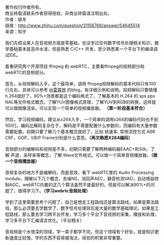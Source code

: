著作权归作者所有。<br>商业转载请联系作者获得授权，非商业转载请注明出处。<br>作者：姚冬<br>链接：http://www.zhihu.com/question/31156766/answer/54645514<br>来源：知乎<br><br>
我们先假设某人在音视频方面是零基础，也没学过任何数字信号处理相关知识，数学基础基本是高中水准，但是熟悉 C/C++ 开发，至少熟悉某一个平台下的编译调试IDE。<br><br>着重研究两个开源项目 ffmpeg 和 webRTC，主要看ffmpeg的视频部分和webRTC的音频部分。<br><br>首先，从视频解码入手，这个最简单，调用 ffmpeg视频解码的基本代码只有100行左右，具体可以参考 <a class="member_mention" href="http://www.zhihu.com/people/65ee22f587d603505e11b90daf924a33" data-hash="65ee22f587d603505e11b90daf924a33" data-tip="p$b$65ee22f587d603505e11b90daf924a33">@雷霄骅</a>  的blog，有详细示例和说明。视频解码只要搞懂h.264就好了，80%+场景都是这个编码格式了，了解基本的 H.264 的 sps pps NAL等文件格式概念，了解YUV图像格式原理，了解YUV到RGB的转换，这样就可以做图像渲染，可以实现一个简单的视频播放器。 **（第一阶段基本符合）**<br><br>然后，学习视频编码，建议从x264入手，一个简单的调用x264的编码代码也不到100行。编码比解码复杂在于，解码是不需要配置什么参数的，而编码有大量参数需要配置，初期只要了解几个基本概念就好了，比如 帧速率, 常用流控方式  ABR CRF，GOP，I/B/P Frame分别是什么意思。**（再次熟悉X264编码）**<br><br>音频部分的编解码和视频差不多，初期只需要了解两种编码器EAAC+和Silk，了解 声道，采样率等概念，了解 Wave文件格式。可以做一个简单音频播放器。**（做一个音频播放器）**<br><br>音频复杂的地方不是编解码，而是音效，看下 webRTC里的 Audio Processing module，理解以下几个概念，去噪NS，消回声AEC，静音检测VAD，自动增益控制AGC，webRTC内置的这几个算法虽然不是最好的，但是可以解决90%+的问题了，值得学习下。**（学习webrtc音频处理）**<br><br>学到了这里需要思考个问题了，自己是想走工程路线还是算法路线，如果是算法路线，那么必须要去学数学了，数字信号处理背后是大量的数学基础理论。如果是工程路线，那么要去学习跨平台开发，学习多个平台下音视频的采集，播放和处理，学习多平台下汇编语言优化。（平台相关）<br><br>音视频是个水很深的领域，学一辈子都学不完，但这个领域有个好处，就是知识更新速度比较慢，学的东西不容易被淘汰，经验的积累非常重要。

```

```